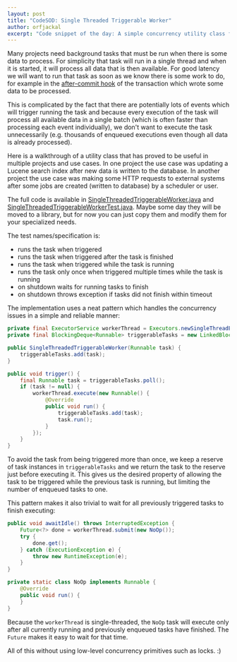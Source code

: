 ```yaml
---
layout: post
title: "CodeSOD: Single Threaded Triggerable Worker"
author: orfjackal
excerpt: "Code snippet of the day: A simple concurrency utility class for ensuring that a background task is triggered when there is some data to process, but without triggering it unnecessarily many times."
---
```


Many projects need background tasks that must be run when there is some data to process. For simplicity that task will run in a single thread and when it is started, it will process all data that is then available. For good latency we will want to run that task as soon as we know there is some work to do, for example in the [after-commit hook](http://docs.spring.io/spring/docs/current/javadoc-api/org/springframework/transaction/support/TransactionSynchronizationManager.html#registerSynchronization-org.springframework.transaction.support.TransactionSynchronization-) of the transaction which wrote some data to be processed.

This is complicated by the fact that there are potentially lots of events which will trigger running the task and because every execution of the task will process all available data in a single batch (which is often faster than processing each event individually), we don't want to execute the task unnecessarily (e.g. thousands of enqueued executions even though all data is already processed).

Here is a walkthrough of a utility class that has proved to be useful in multiple projects and use cases. In one project the use case was updating a Lucene search index after new data is written to the database. In another project the use case was making some HTTP requests to external systems after some jobs are created (written to database) by a scheduler or user.

The full code is available in [SingleThreadedTriggerableWorker.java](/img/single-threaded-triggerable-worker/SingleThreadedTriggerableWorker.java) and [SingleThreadedTriggerableWorkerTest.java](/img/single-threaded-triggerable-worker/SingleThreadedTriggerableWorkerTest.java). Maybe some day they will be moved to a library, but for now you can just copy them and modify them for your specialized needs.

The test names/specification is:

- runs the task when triggered
- runs the task when triggered after the task is finished
- runs the task when triggered while the task is running
- runs the task only once when triggered multiple times while the task is running
- on shutdown waits for running tasks to finish
- on shutdown throws exception if tasks did not finish within timeout

The implementation uses a neat pattern which handles the concurrency issues in a simple and reliable manner:

```java
private final ExecutorService workerThread = Executors.newSingleThreadExecutor();
private final BlockingDeque<Runnable> triggerableTasks = new LinkedBlockingDeque<>();

public SingleThreadedTriggerableWorker(Runnable task) {
    triggerableTasks.add(task);
}

public void trigger() {
    final Runnable task = triggerableTasks.poll();
    if (task != null) {
        workerThread.execute(new Runnable() {
            @Override
            public void run() {
                triggerableTasks.add(task);
                task.run();
            }
        });
    }
}
```

To avoid the task from being triggered more than once, we keep a reserve of task instances in `triggerableTasks` and we return the task to the reserve just before executing it. This gives us the desired property of allowing the task to be triggered while the previous task is running, but limiting the number of enqueued tasks to one.

This pattern makes it also trivial to wait for all previously triggered tasks to finish executing:

```java
public void awaitIdle() throws InterruptedException {
    Future<?> done = workerThread.submit(new NoOp());
    try {
        done.get();
    } catch (ExecutionException e) {
        throw new RuntimeException(e);
    }
}

private static class NoOp implements Runnable {
    @Override
    public void run() {
    }
}
```

Because the `workerThread` is single-threaded, the `NoOp` task will execute only after all currently running and previously enqueued tasks have finished. The `Future` makes it easy to wait for that time.

All of this without using low-level concurrency primitives such as locks. :)
